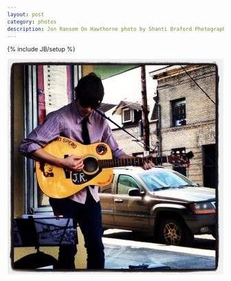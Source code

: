 ```yaml
---
layout: post
category: photos
description: Jon Ransom On Hawthorne photo by Shanti Braford Photography
---
```

{% include JB/setup %}

<a href="/photos/people/jon_ransom_on_hawthorne.jpg" title="Jon Ransom On Hawthorne"><img src="/photos/people/jon_ransom_on_hawthorne.jpg" alt="Jon Ransom On Hawthorne" /></a>

